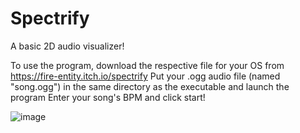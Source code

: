 # Spectrify

A basic 2D audio visualizer! 

To use the program, download the respective file for your OS from https://fire-entity.itch.io/spectrify
Put your .ogg audio file (named "song.ogg") in the same directory as the executable and launch the program
Enter your song's BPM and click start!

![image](https://github.com/user-attachments/assets/3000a278-6ba2-408f-9d40-1d2de0c1d28b)

